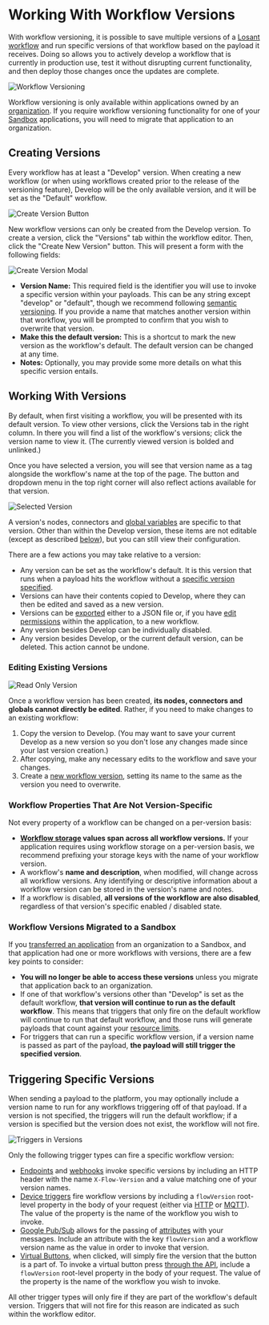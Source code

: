 # Working With Workflow Versions

With workflow versioning, it is possible to save multiple versions of a [Losant workflow](/workflows/overview/) and run specific versions of that workflow based on the payload it receives. Doing so allows you to actively develop a workflow that is currently in production use, test it without disrupting current functionality, and then deploy those changes once the updates are complete.

![Workflow Versioning](/images/workflows/versioning/overview.png "Workflow Versioning")

Workflow versioning is only available within applications owned by an [organization](/organizations/overview/). If you require workflow versioning functionality for one of your [Sandbox](/user-accounts/sandbox/) applications, you will need to migrate that application to an organization.

## Creating Versions

Every workflow has at least a "Develop" version. When creating a new workflow (or when using workflows created prior to the release of the versioning feature), Develop will be the only available version, and it will be set as the "Default" workflow.

![Create Version Button](/images/workflows/versioning/create_version_btn.png "Create Version Button")

New workflow versions can only be created from the Develop version. To create a version, click the "Versions" tab within the workflow editor. Then, click the "Create New Version" button. This will present a form with the following fields:

![Create Version Modal](/images/workflows/versioning/create_version_modal.png "Create Version Modal")

*   **Version Name:** This required field is the identifier you will use to invoke a specific version within your payloads. This can be any string except "develop" or "default", though we recommend following [semantic versioning](http://semver.org/). If you provide a name that matches another version within that workflow, you will be prompted to confirm that you wish to overwrite that version.
*   **Make this the default version:** This is a shortcut to mark the new version as the workflow's default. The default version can be changed at any time.
*   **Notes:** Optionally, you may provide some more details on what this specific version entails.

## Working With Versions

By default, when first visiting a workflow, you will be presented with its default version. To view other versions, click the Versions tab in the right column. In there you will find a list of the workflow's versions; click the version name to view it. (The currently viewed version is bolded and unlinked.)

Once you have selected a version, you will see that version name as a tag alongside the workflow's name at the top of the page. The button and dropdown menu in the top right corner will also reflect actions available for that version.

![Selected Version](/images/workflows/versioning/selected_version.png "Selected Version")

A version's nodes, connectors and [global variables](/workflows/overview/#workflow-globals) are specific to that version. Other than within the Develop version, these items are not editable (except as described [below](#editing-existing-versions)), but you can still view their configuration.

There are a few actions you may take relative to a version:

*   Any version can be set as the workflow's default. It is this version that runs when a payload hits the workflow without a [specific version specified](#triggering-specific-versions).
*   Versions can have their contents copied to Develop, where they can then be edited and saved as a new version.
*   Versions can be [exported](/workflows/overview/#import-export) either to a JSON file or, if you have [edit permissions](/organizations/members/#member-roles) within the application, to a new workflow.
*   Any version besides Develop can be individually disabled.
*   Any version besides Develop, or the current default version, can be deleted. This action cannot be undone.

### Editing Existing Versions

![Read Only Version](/images/workflows/versioning/version_read_only.png "Read Only Version")

Once a workflow version has been created, **its nodes, connectors and globals cannot directly be edited**. Rather, if you need to make changes to an existing workflow:

1.   Copy the version to Develop. (You may want to save your current Develop as a new version so you don't lose any changes made since your last version creation.)
2.   After copying, make any necessary edits to the workflow and save your changes.
3.   Create a [new workflow version](#creating-versions), setting its name to the same as the version you need to overwrite.

### Workflow Properties That Are Not Version-Specific

Not every property of a workflow can be changed on a per-version basis:

*   **[Workflow storage](/workflows/overview/#workflow-storage) values span across all workflow versions.** If your application requires using workflow storage on a per-version basis, we recommend prefixing your storage keys with the name of your workflow version.
*   A workflow's **name and description**, when modified, will change across all workflow versions. Any identifying or descriptive information about a workflow version can be stored in the version's name and notes.
*   If a workflow is disabled, **all versions of the workflow are also disabled**, regardless of that version's specific enabled / disabled state.

### Workflow Versions Migrated to a Sandbox

If you [transferred an application](/organizations/transferring-resources/) from an organization to a Sandbox, and that application had one or more workflows with versions, there are a few key points to consider:

*   **You will no longer be able to access these versions** unless you migrate that application back to an organization.
*   If one of that workflow's versions other than "Develop" is set as the default workflow, **that version will continue to run as the default workflow**. This means that triggers that only fire on the default workflow will continue to run that default workflow, and those runs will generate payloads that count against your [resource limits](/organizations/resource-limits/).
*   For triggers that can run a specific workflow version, if a version name is passed as part of the payload, **the payload will still trigger the specified version**.

## Triggering Specific Versions

When sending a payload to the platform, you may optionally include a version name to run for any workflows triggering off of that payload. If a version is not specified, the triggers will run the default workflow; if a version is specified but the version does not exist, the workflow will not fire.

![Triggers in Versions](/images/workflows/versioning/version_dead_triggers.png "Triggers in Versions")

Only the following trigger types can fire a specific workflow version:

*   [Endpoints](/workflows/triggers/endpoint/) and [webhooks](/workflows/triggers/webhook/) invoke specific versions by including an HTTP header with the name `X-Flow-Version` and a value matching one of your version names.
*   [Device triggers](/workflows/triggers/device/) fire workflow versions by including a `flowVersion` root-level property in the body of your request (either via [HTTP](/rest-api/device/#send-state) or [MQTT](/mqtt/overview/#publishing-device-state)). The value of the property is the name of the workflow you wish to invoke.
*   [Google Pub/Sub](/workflows/triggers/google-pub-sub/) allows for the passing of [attributes](https://cloud.google.com/pubsub/docs/publisher) with your messages. Include an attribute with the key `flowVersion` and a workflow version name as the value in order to invoke that version.
*   [Virtual Buttons](/workflows/triggers/virtual-button/), when clicked, will simply fire the version that the button is a part of. To invoke a virtual button press [through the API](/rest-api/flow/#press-virtual-button), include a `flowVersion` root-level property in the body of your request. The value of the property is the name of the workflow you wish to invoke.

All other trigger types will only fire if they are part of the workflow's default version. Triggers that will not fire for this reason are indicated as such within the workflow editor.
